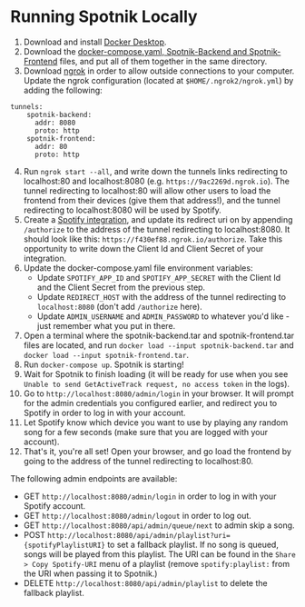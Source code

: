 # Running Spotnik Locally

1) Download and install [Docker Desktop](https://hub.docker.com/).
2) Download the [docker-compose.yaml, Spotnik-Backend and Spotnik-Frontend](https://drive.google.com/open?id=1D7nBAQry2kMSwdGLxTV27EZoYd3NNPEh) files, and put all of them together in the same directory.
3) Download [ngrok](https://ngrok.com/) in order to allow outside connections to your computer. Update the ngrok configuration (located at `$HOME/.ngrok2/ngrok.yml`) by adding the following:
```
tunnels:
	spotnik-backend:
	  addr: 8080
	  proto: http
	spotnik-frontend:
	  addr: 80
	  proto: http
```
4) Run `ngrok start --all`, and write down the tunnels links redirecting to localhost:80 and localhost:8080 (e.g. `https://9ac2269d.ngrok.io`). The tunnel redirecting to localhost:80 will allow other users to load the frontend from their devices (give them that address!), and the tunnel redirecting to localhost:8080 will be used by Spotify.
5) Create a [Spotify integration](https://developer.spotify.com/dashboard/login), and update its redirect uri on by appending `/authorize` to the address of the tunnel redirecting to localhost:8080. It should look like this: `https://f430ef88.ngrok.io/authorize`. Take this opportunity to write down the Client Id and Client Secret of your integration.
6) Update the docker-compose.yaml file environment variables:
	- Update `SPOTIFY_APP_ID` and `SPOTIFY_APP_SECRET` with the Client Id and the Client Secret from the previous step.
 	- Update `REDIRECT_HOST` with the address of the tunnel redirecting to `localhost:8080` (don't add `/authorize` here).
	- Update `ADMIN_USERNAME` and `ADMIN_PASSWORD` to whatever you'd like - just remember what you put in there.
7) Open a terminal where the spotnik-backend.tar and spotnik-frontend.tar files are located, and run `docker load --input spotnik-backend.tar` and `docker load --input spotnik-frontend.tar`.
8) Run `docker-compose up`. Spotnik is starting!
9) Wait for Spotnik to finish loading (it will be ready for use when you see `Unable to send GetActiveTrack request, no access token` in the logs).
10) Go to `http://localhost:8080/admin/login` in your browser. It will prompt for the admin credentials you configured earlier, and redirect you to Spotify in order to log in with your account.
11) Let Spotify know which device you want to use by playing any random song for a few seconds (make sure that you are logged with your account).
12) That's it, you're all set! Open your browser, and go load the frontend by going to the address of the tunnel redirecting to localhost:80.

The following admin endpoints are available:
- GET `http://localhost:8080/admin/login` in order to log in with your Spotify account.
- GET `http://localhost:8080/admin/logout` in order to log out.
- GET `http://localhost:8080/api/admin/queue/next` to admin skip a song.
- POST `http://localhost:8080/api/admin/playlist?uri={spotifyPlaylistURI}` to set a fallback playlist. If no song is queued, songs will be played from this playlist. The URI can be found in the `Share > Copy Spotify-URI` menu of a playlist (remove `spotify:playlist:` from the URI when passing it to Spotnik.)
- DELETE `http://localhost:8080/api/admin/playlist` to delete the fallback playlist.
